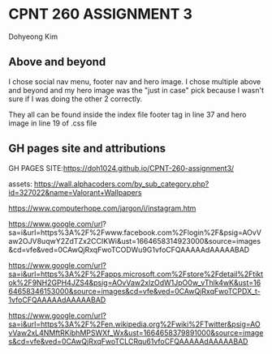 # CPNT 260 ASSIGNMENT 3
Dohyeong Kim

## Above and beyond
I chose social nav menu, footer nav and hero image. I chose multiple above and beyond and my hero image was the
"just in case" pick because I wasn't sure if I was doing the other 2 correctly. 

They all can be found inside the index file footer tag in line 37 and hero image in line 19 of .css file

## GH pages site and attributions

GH PAGES SITE:https://doh1024.github.io/CPNT-260-assignment3/

assets: 
https://wall.alphacoders.com/by_sub_category.php?id=327022&name=Valorant+Wallpapers

https://www.computerhope.com/jargon/i/instagram.htm

https://www.google.com/url?
sa=i&url=https%3A%2F%2Fwww.facebook.com%2Flogin%2F&psig=AOvVaw2OJV8uqwY2ZdTZx2CCIKWi&ust=1664658314923000&source=images&cd=vfe&ved=0CAwQjRxqFwoTCODWu9G1vfoCFQAAAAAdAAAAABAD

https://www.google.com/url?sa=i&url=https%3A%2F%2Fapps.microsoft.com%2Fstore%2Fdetail%2Ftiktok%2F9NH2GPH4JZS4&psig=AOvVaw2xlzOdW1JpO0w_vThlk4wK&ust=1664658346153000&source=images&cd=vfe&ved=0CAwQjRxqFwoTCPDX_t-1vfoCFQAAAAAdAAAAABAD

https://www.google.com/url?sa=i&url=https%3A%2F%2Fen.wikipedia.org%2Fwiki%2FTwitter&psig=AOvVaw2xL4NMftRKibhMPSWXf_Wx&ust=1664658379891000&source=images&cd=vfe&ved=0CAwQjRxqFwoTCLCRqu61vfoCFQAAAAAdAAAAABAD




